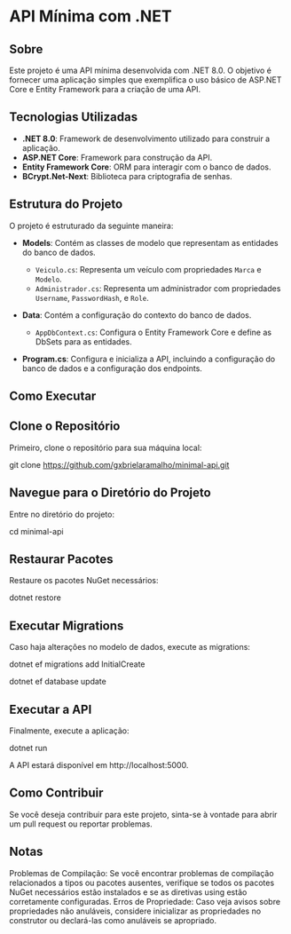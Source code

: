 # API Mínima com .NET

## Sobre

Este projeto é uma API mínima desenvolvida com .NET 8.0. O objetivo é fornecer uma aplicação simples que exemplifica o uso básico de ASP.NET Core e Entity Framework para a criação de uma API.

## Tecnologias Utilizadas

- **.NET 8.0**: Framework de desenvolvimento utilizado para construir a aplicação.
- **ASP.NET Core**: Framework para construção da API.
- **Entity Framework Core**: ORM para interagir com o banco de dados.
- **BCrypt.Net-Next**: Biblioteca para criptografia de senhas.

## Estrutura do Projeto

O projeto é estruturado da seguinte maneira:

- **Models**: Contém as classes de modelo que representam as entidades do banco de dados.
  - `Veiculo.cs`: Representa um veículo com propriedades `Marca` e `Modelo`.
  - `Administrador.cs`: Representa um administrador com propriedades `Username`, `PasswordHash`, e `Role`.

- **Data**: Contém a configuração do contexto do banco de dados.
  - `AppDbContext.cs`: Configura o Entity Framework Core e define as DbSets para as entidades.

- **Program.cs**: Configura e inicializa a API, incluindo a configuração do banco de dados e a configuração dos endpoints.

## Como Executar

## Clone o Repositório

Primeiro, clone o repositório para sua máquina local:

git clone https://github.com/gxbrielaramalho/minimal-api.git

## Navegue para o Diretório do Projeto

Entre no diretório do projeto:

cd minimal-api

## Restaurar Pacotes

Restaure os pacotes NuGet necessários:

dotnet restore

## Executar Migrations

Caso haja alterações no modelo de dados, execute as migrations:

dotnet ef migrations add InitialCreate

dotnet ef database update

## Executar a API

Finalmente, execute a aplicação:

dotnet run

A API estará disponível em http://localhost:5000.

## Como Contribuir
Se você deseja contribuir para este projeto, sinta-se à vontade para abrir um pull request ou reportar problemas.

## Notas
Problemas de Compilação: Se você encontrar problemas de compilação relacionados a tipos ou pacotes ausentes, verifique se todos os pacotes NuGet necessários estão instalados e se as diretivas using estão corretamente configuradas.
Erros de Propriedade: Caso veja avisos sobre propriedades não anuláveis, considere inicializar as propriedades no construtor ou declará-las como anuláveis se apropriado.

